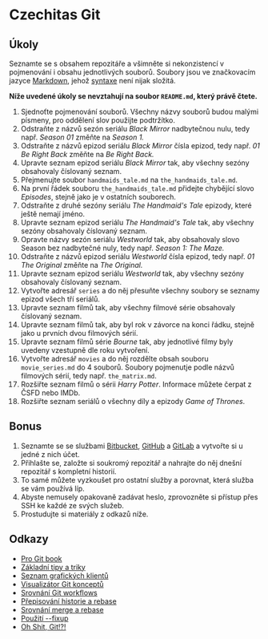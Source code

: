 # Czechitas Git

## Úkoly

Seznamte se s obsahem repozitáře a všimněte si nekonzistencí v pojmenování i obsahu jednotlivých souborů.
Soubory jsou ve značkovacím jazyce [Markdown](https://www.markdownguide.org), jehož [syntaxe](https://www.markdownguide.org/basic-syntax) není nijak složitá.

**Níže uvedené úkoly se nevztahují na soubor `README.md`, který právě čtete.**

1. Sjednoťte pojmenování souborů. Všechny názvy souborů budou malými písmeny, pro oddělení slov použijte podtržítko.
1. Odstraňte z názvů sezón seriálu *Black Mirror* nadbytečnou nulu, tedy např. *Season 01* změňte na *Season 1.*
1. Odstraňte z názvů epizod seriálu *Black Mirror* čísla epizod, tedy např. *01 Be Right Back* změňte na *Be Right Back.*
1. Upravte seznam epizod seriálu *Black Mirror* tak, aby všechny sezóny obsahovaly číslovaný seznam.
1. Přejmenujte soubor `handmaids_tale.md` na `the_handmaids_tale.md`.
1. Na první řádek souboru `the_handmaids_tale.md` přidejte chybějící slovo *Episodes*, stejně jako je v ostatních souborech.
1. Odstraňte z druhé sezóny seriálu *The Handmaid's Tale* epizody, které ještě nemají jméno.
1. Upravte seznam epizod seriálu *The Handmaid's Tale* tak, aby všechny sezóny obsahovaly číslovaný seznam.
1. Opravte názvy sezón seriálu *Westworld* tak, aby obsahovaly slovo Season bez nadbytečné nuly, tedy např. *Season 1: The Maze.*
1. Odstraňte z názvů epizod seriálu *Westworld* čísla epizod, tedy např. *01 The Original* změňte na *The Original.*
1. Upravte seznam epizod seriálu *Westworld* tak, aby všechny sezóny obsahovaly číslovaný seznam.
1. Vytvořte adresář `series` a do něj přesuňte všechny soubory se seznamy epizod všech tří seriálů.
1. Upravte seznam filmů tak, aby všechny filmové série obsahovaly číslovaný seznam.
1. Upravte seznam filmů tak, aby byl rok v závorce na konci řádku, stejně jako u prvních dvou filmových sérií.
1. Upravte seznam filmů série *Bourne* tak, aby jednotlivé filmy byly uvedeny vzestupně dle roku vytvoření.
1. Vytvořte adresář `movies` a do něj rozdělte obsah souboru `movie_series.md` do 4 souborů. Soubory pojmenutje podle názvů filmových sérií, tedy např. `the_matrix.md`.
1. Rozšiřte seznam filmů o sérii *Harry Potter*. Informace můžete čerpat z ČSFD nebo IMDb.
1. Rozšiřte seznam seriálů o všechny díly a epizody *Game of Thrones*.

## Bonus

1. Seznamte se se službami [Bitbucket](https://bitbucket.org), [GitHub](https://github.com) a [GitLab](https://gitlab.com) a vytvořte si u jedné z nich účet.
1. Přihlašte se, založte si soukromý repozitář a nahrajte do něj dnešní repozitář s kompletní historií.
1. To samé můžete vyzkoušet pro ostatní služby a porovnat, která služba se vám používá líp.
1. Abyste nemusely opakovaně zadávat heslo, zprovozněte si přístup přes SSH ke každé ze svých služeb.
1. Prostudujte si materiály z odkazů níže.

## Odkazy

* [Pro Git book](https://git-scm.com/book/en/v2)
* [Základní tipy a triky](https://git-scm.com/book/en/v1/Git-Basics-Tips-and-Tricks)
* [Seznam grafických klientů](https://git-scm.com/downloads/guis)
* [Visualizátor Git konceptů](https://onlywei.github.io/explain-git-with-d3/)
* [Srovnání Git workflows](https://www.atlassian.com/git/tutorials/comparing-workflows)
* [Přepisování historie a rebase](https://www.atlassian.com/git/tutorials/rewriting-history/git-rebase)
* [Srovnání merge a rebase](https://www.atlassian.com/git/tutorials/merging-vs-rebasing)
* [Použití --fixup](https://filip-prochazka.com/blog/git-fixup)
* [Oh Shit, Git!?!](http://ohshitgit.com)
